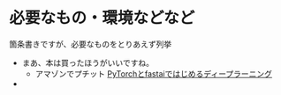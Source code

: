 # 必要なもの・環境などなど
  
  
箇条書きですが、必要なものをとりあえず列挙

* まあ、本は買ったほうがいいですね。
  * アマゾンでプチット [PyTorchとfastaiではじめるディープラーニング](https://www.amazon.co.jp/PyTorch%E3%81%A8fastai%E3%81%A7%E3%81%AF%E3%81%98%E3%82%81%E3%82%8B%E3%83%87%E3%82%A3%E3%83%BC%E3%83%97%E3%83%A9%E3%83%BC%E3%83%8B%E3%83%B3%E3%82%B0-%E2%80%95%E3%82%A8%E3%83%B3%E3%82%B8%E3%83%8B%E3%82%A2%E3%81%AE%E3%81%9F%E3%82%81%E3%81%AEAI%E3%82%A2%E3%83%97%E3%83%AA%E3%82%B1%E3%83%BC%E3%82%B7%E3%83%A7%E3%83%B3%E9%96%8B%E7%99%BA-Jeremy-Howard/dp/4873119421/ref=sr_1_1?__mk_ja_JP=%E3%82%AB%E3%82%BF%E3%82%AB%E3%83%8A&dchild=1&keywords=fastai&qid=1625885987&sr=8-1)
* 
